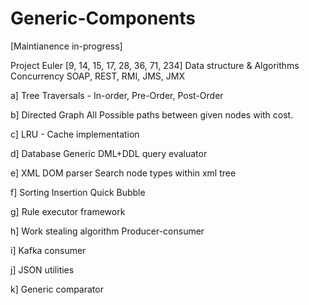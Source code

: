 Generic-Components
==================

[Maintianence in-progress]

Project Euler [9, 14, 15, 17, 28, 36, 71, 234] Data structure & Algorithms Concurrency SOAP, REST, RMI, JMS, JMX

a] Tree Traversals - In-order, Pre-Order, Post-Order

b] Directed Graph All Possible paths between given nodes with cost.

c] LRU - Cache implementation

d] Database Generic DML+DDL query evaluator

e] XML DOM parser
Search node types within xml tree

f] Sorting Insertion Quick Bubble

g] Rule executor framework

h] Work stealing algorithm Producer-consumer

i] Kafka consumer

j] JSON utilities

k] Generic comparator
